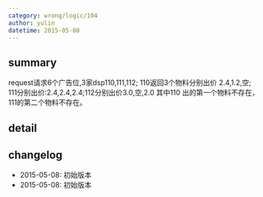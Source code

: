 ```yaml
---
category: wrong/logic/104
author: yulin
datetime: 2015-05-08
---
```


## summary

request请求6个广告位,3家dsp110,111,112;
110返回3个物料分别出价 2.4,1.2,空; 111分别出价:2.4,2.4,2.4;112分别出价3.0,空,2.0
其中110 出的第一个物料不存在，111的第二个物料不存在。


## detail


## changelog

- 2015-05-08: 初始版本
- 2015-05-08: 初始版本